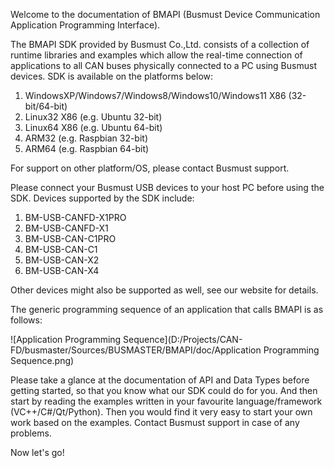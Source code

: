 Welcome to the documentation of BMAPI (Busmust Device Communication Application Programming Interface).

The BMAPI SDK provided by Busmust Co.,Ltd. consists of a collection of runtime libraries and examples which allow the real-time connection of applications to all CAN buses physically connected to a PC using Busmust devices. 
SDK is available on the platforms below:
1. WindowsXP/Windows7/Windows8/Windows10/Windows11 X86 (32-bit/64-bit)
2. Linux32 X86 (e.g. Ubuntu 32-bit)
3. Linux64 X86 (e.g. Ubuntu 64-bit)
4. ARM32 (e.g. Raspbian 32-bit)
5. ARM64 (e.g. Raspbian 64-bit)

For support on other platform/OS, please contact Busmust support. 

Please connect your Busmust USB devices to your host PC before using the SDK.
Devices supported by the SDK include:
1. BM-USB-CANFD-X1PRO
2. BM-USB-CANFD-X1
3. BM-USB-CAN-C1PRO
4. BM-USB-CAN-C1
5. BM-USB-CAN-X2
6. BM-USB-CAN-X4

Other devices might also be supported as well, see our website for details.

The generic programming sequence of an application that calls BMAPI is as follows:

![Application Programming Sequence](D:/Projects/CAN-FD/busmaster/Sources/BUSMASTER/BMAPI/doc/Application Programming Sequence.png)


Please take a glance at the documentation of API and Data Types before getting started, so that you know what our SDK could do for you.
And then start by reading the examples written in your favourite language/framework (VC++/C#/Qt/Python).
Then you would find it very easy to start your own work based on the examples.
Contact Busmust support in case of any problems.

Now let's go!

